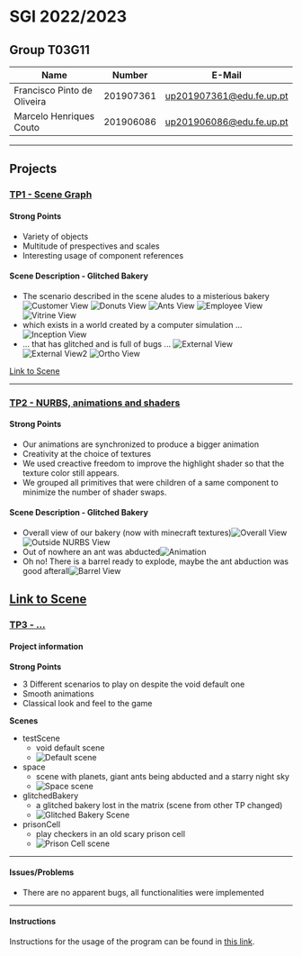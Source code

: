 # SGI 2022/2023

## Group T03G11
| Name                        | Number    | E-Mail                   |
| --------------------------- | --------- | ------------------------ |
| Francisco Pinto de Oliveira | 201907361 | up201907361@edu.fe.up.pt |
| Marcelo Henriques Couto     | 201906086 | up201906086@edu.fe.up.pt |

----

## Projects

### [TP1 - Scene Graph](tp1)

#### Strong Points 
- Variety of objects
- Multitude of prespectives and scales
- Interesting usage of component references

#### Scene Description - Glitched Bakery

- The scenario described in the scene aludes to a misterious bakery ![Customer View](tp1/screenshots/customerView.png) ![Donuts View](tp1/screenshots/donutsView.png) ![Ants View](tp1/screenshots/antsView.png) ![Employee View](tp1/screenshots/employeeView.png) ![Vitrine View](tp1/screenshots/brokenVitrineView.png)
- which exists in a world created by a computer simulation ... ![Inception View](tp1/screenshots/inceptionView.png)
- ... that has glitched and is full of bugs ... ![External View](tp1/screenshots/externalView.png) ![External View2](tp1/screenshots/externalView2.png) ![Ortho View](tp1/screenshots/orthoView.png)

[Link to Scene](tp1/scenes/SGI_TP1_XML_T03_G11_v03.xml)

-----

### [TP2 - NURBS, animations and shaders](tp2)
#### Strong Points
 - Our animations are synchronized to produce a bigger animation
 - Creativity at the choice of textures
 - We used creactive freedom to improve the highlight shader so that the texture color still appears.
 - We grouped all primitives that were children of a same component to minimize the number of shader swaps. 

#### Scene Description - Glitched Bakery
  - Overall view of our bakery (now with minecraft textures)![Overall View](tp2/screenshots/scene-overall.png)
  ![Outside NURBS View](tp2/screenshots/improved-shades.png)
  - Out of nowhere an ant was abducted![Animation](tp2/screenshots/abduction.gif)
  - Oh no! There is a barrel ready to explode, maybe the ant abduction was good afterall![Barrel View](tp2/screenshots/nurbs.png)

[Link to Scene](tp2/scenes/SGI_TP1_XML_T03_G11_v03.xml)
----

### [TP3 - ...](tp3)


#### Project information

**Strong Points**
- 3 Different scenarios to play on despite the void default one
- Smooth animations
- Classical look and feel to the game

**Scenes**
- testScene
  - void default scene
  - ![Default scene](tp3/screenshots/SGI3_T03_G11_1.png)
- space
  - scene with planets, giant ants being abducted and a starry night sky
  - ![Space scene](tp3/screenshots/SGI3_T03_G11_2.png)
- glitchedBakery
  - a glitched bakery lost in the matrix (scene from other TP changed)
  - ![Glitched Bakery Scene](tp3/screenshots/SGI3_T03_G11_4.png)
- prisonCell
  - play checkers in an old scary prison cell
  - ![Prison Cell scene](tp3/screenshots/SGI3_T03_G11_3.png)
----
#### Issues/Problems

- There are no apparent bugs, all functionalities were implemented
----

#### Instructions
Instructions for the usage of the program can be found in [this link](tp3/MANUAL.md).
